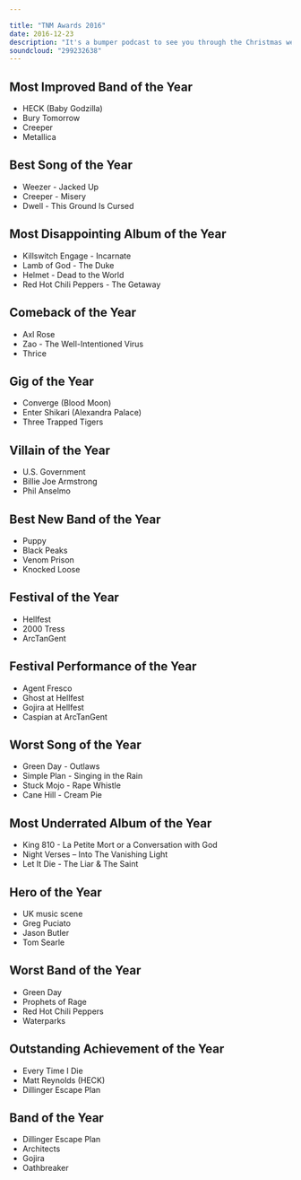 ```yaml
---

title: "TNM Awards 2016"
date: 2016-12-23
description: "It's a bumper podcast to see you through the Christmas week as The Independent's Remfry Dedman and Employed To Serve/Holy Roar's Justine Jones join us for a no holds barred look at the best and worst of 2016 in the first ever That's Not Metal Awards."
soundcloud: "299232638"
---
```


## Most Improved Band of the Year

* HECK (Baby Godzilla)
* Bury Tomorrow
* Creeper
* Metallica

## Best Song of the Year

* Weezer - Jacked Up
* Creeper - Misery
* Dwell - This Ground Is Cursed

## Most Disappointing Album of the Year

* Killswitch Engage - Incarnate
* Lamb of God - The Duke
* Helmet - Dead to the World
* Red Hot Chili Peppers - The Getaway

## Comeback of the Year

* Axl Rose
* Zao - The Well-Intentioned Virus
* Thrice

## Gig of the Year

* Converge (Blood Moon)
* Enter Shikari (Alexandra Palace)
* Three Trapped Tigers

## Villain of the Year

* U.S. Government
* Billie Joe Armstrong
* Phil Anselmo

## Best New Band of the Year

* Puppy
* Black Peaks
* Venom Prison
* Knocked Loose

## Festival of the Year

* Hellfest
* 2000 Tress
* ArcTanGent

## Festival Performance of the Year

* Agent Fresco
* Ghost at Hellfest
* Gojira at Hellfest
* Caspian at ArcTanGent

## Worst Song of the Year

* Green Day - Outlaws
* Simple Plan - Singing in the Rain
* Stuck Mojo - Rape Whistle
* Cane Hill - Cream Pie

## Most Underrated Album of the Year

* King 810 - La Petite Mort or a Conversation with God
* Night Verses – Into The Vanishing Light
* Let It Die - The Liar & The Saint

## Hero of the Year

* UK music scene
* Greg Puciato
* Jason Butler
* Tom Searle

## Worst Band of the Year

* Green Day
* Prophets of Rage
* Red Hot Chili Peppers
* Waterparks

## Outstanding Achievement of the Year

* Every Time I Die
* Matt Reynolds (HECK)
* Dillinger Escape Plan

## Band of the Year

* Dillinger Escape Plan
* Architects
* Gojira
* Oathbreaker
